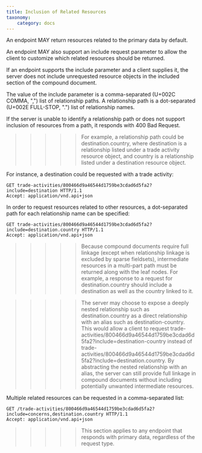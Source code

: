 ```yaml
---
title: Inclusion of Related Resources
taxonomy:
    category: docs
---
```


An endpoint MAY return resources related to the primary data by default.

An endpoint MAY also support an include request parameter to allow the client to customize which related resources should be returned.

If an endpoint supports the include parameter and a client supplies it, the server does not include unrequested resource objects in the included section of the compound document.

The value of the include parameter is a comma-separated (U+002C COMMA, ",") list of relationship paths. A relationship path is a dot-separated (U+002E FULL-STOP, ".") list of relationship names.

If the server is unable to identify a relationship path or does not support inclusion of resources from a path, it responds with 400 Bad Request.

>>>>> For example, a relationship path could be destination.country, where destination is a relationship listed under a trade activity resource object, and country is a relationship listed under a destination resource object.

For instance, a destination could be requested with a trade activity:

```
GET trade-activities/800466d9a46544d1759be3cdad6d5fa2?include=destination HTTP/1.1
Accept: application/vnd.api+json
```

In order to request resources related to other resources, a dot-separated path for each relationship name can be specified:

```
GET trade-activities/800466d9a46544d1759be3cdad6d5fa2?include=destination.country HTTP/1.1
Accept: application/vnd.api+json
``` 

>>>>> Because compound documents require full linkage (except when relationship linkage is excluded by sparse fieldsets), intermediate resources in a multi-part path must be returned along with the leaf nodes. For example, a response to a request for destination.country should include a destination as well as the country linked to it.

>>>>> The server may choose to expose a deeply nested relationship such as destination.country as a direct relationship with an alias such as destination-country. This would allow a client to request trade-activities/800466d9a46544d1759be3cdad6d5fa2?include=destination-country instead of trade-activities/800466d9a46544d1759be3cdad6d5fa2?include=destination.country. By abstracting the nested relationship with an alias, the server can still provide full linkage in compound documents without including potentially unwanted intermediate resources.

Multiple related resources can be requested in a comma-separated list:

 ```
GET /trade-activities/800466d9a46544d1759be3cdad6d5fa2?include=concerns,destination.country HTTP/1.1
Accept: application/vnd.api+json
```

>>>>> This section applies to any endpoint that responds with primary data, regardless of the request type. 
